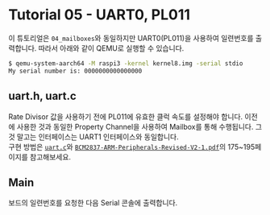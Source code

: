 Tutorial 05 - UART0, PL011
==========================

이 튜토리얼은 `04_mailboxes`와 동일하지만 UART0(PL011)을 사용하여 일련번호를 출력합니다. 따라서 아래와 같이 QEMU로 실행할 수 있습니다.

```sh
$ qemu-system-aarch64 -M raspi3 -kernel kernel8.img -serial stdio
My serial number is: 0000000000000000
```

uart.h, uart.c
--------------

Rate Divisor 값을 사용하기 전에 PL011에 유효한 클럭 속도를 설정해야 합니다. 이전에 사용한 것과 동일한 Property Channel을 사용하여 Mailbox를 통해 수행됩니다. 그것 말고는 인터페이스는 UART1 인터페이스와 동일합니다.  
구현 방법은 [`uart.c`](https://github.com/LeeKyuHyuk/Raspberry-Pi-Bare-Metal/blob/raspberry-pi-3/05_uart0/uart.c)와 [`BCM2837-ARM-Peripherals-Revised-V2-1.pdf`](https://raw.githubusercontent.com/LeeKyuHyuk/Raspberry-Pi-Bare-Metal/raspberry-pi-3/Documentation/BCM2837-ARM-Peripherals-Revised-V2-1.pdf)의 175~195페이지를 참고해보세요.

Main
----

보드의 일련번호를 요청한 다음 Serial 콘솔에 출력합니다.

